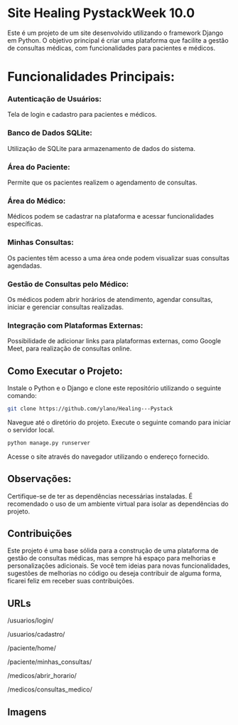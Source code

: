 
# Site Healing PystackWeek 10.0

 Este é um projeto de um site desenvolvido utilizando o framework Django em Python. O objetivo principal é criar uma plataforma que facilite a gestão de consultas médicas, com funcionalidades para pacientes e médicos.

# Funcionalidades Principais:

### Autenticação de Usuários:
Tela de login e cadastro para pacientes e médicos.
### Banco de Dados SQLite:
Utilização de SQLite para armazenamento de dados do sistema.
### Área do Paciente:
Permite que os pacientes realizem o agendamento de consultas.
### Área do Médico:
Médicos podem se cadastrar na plataforma e acessar funcionalidades específicas.
### Minhas Consultas:
Os pacientes têm acesso a uma área onde podem visualizar suas consultas agendadas.
### Gestão de Consultas pelo Médico:
Os médicos podem abrir horários de atendimento, agendar consultas, iniciar e gerenciar consultas realizadas.
### Integração com Plataformas Externas:
Possibilidade de adicionar links para plataformas externas, como Google Meet, para realização de consultas online.
## Como Executar o Projeto:

Instale o Python e o Django e clone este repositório utilizando o seguinte comando:
```bash
git clone https://github.com/ylano/Healing---Pystack
``` 



Navegue até o diretório do projeto.
Execute o seguinte comando para iniciar o servidor local.
```bash
python manage.py runserver
```


Acesse o site através do navegador utilizando o endereço fornecido.

## Observações:
Certifique-se de ter as dependências necessárias instaladas.
É recomendado o uso de um ambiente virtual para isolar as dependências do projeto.

## Contribuições
Este projeto é uma base sólida para a construção de uma plataforma de gestão de consultas médicas, mas sempre há espaço para melhorias e personalizações adicionais. Se você tem ideias para novas funcionalidades, sugestões de melhorias no código ou deseja contribuir de alguma forma, ficarei feliz em receber suas contribuições.

## URLs

/usuarios/login/

/usuarios/cadastro/

/paciente/home/

/paciente/minhas_consultas/

/medicos/abrir_horario/

/medicos/consultas_medico/

## Imagens

<a href="https://drive.google.com/drive/folders/10i26Kxg6bwN07jGA1Om-QVF_GC2pma3l?usp=sharing" target="_blank">
